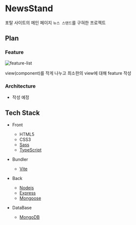 # NewsStand

포탈 사이트의 메인 페이지 `뉴스 스탠드`를 구혀한 프로젝트

## Plan

### Feature

![feature-list](https://user-images.githubusercontent.com/86241737/229481189-9ce0117b-484a-4e93-b61d-d3bb7e97dcc1.png)

view(component)를 작게 나누고 최소한의 view에 대해 feature 작성

### Architecture

- 작성 예정

## Tech Stack

- Front
  - HTML5
  - CSS3
  - [Sass](https://sass-lang.com/)
  - [TypeScript](https://www.typescriptlang.org/)

- Bundler
  - [Vite](https://vitejs-kr.github.io/)

- Back
  - [Nodejs](https://nodejs.org/ko)
  - [Express](https://expressjs.com/ko/)
  - [Mongoose](https://mongoosejs.com/)

- DataBase
  - [MongoDB](https://www.mongodb.com/)
